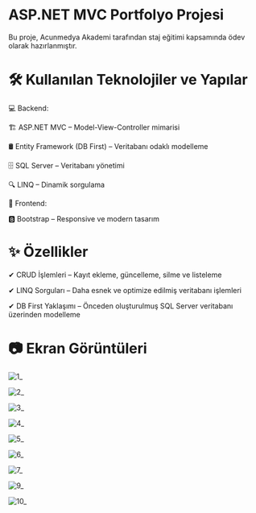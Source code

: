# ASP.NET MVC Portfolyo Projesi
Bu proje, Acunmedya Akademi tarafından staj eğitimi kapsamında ödev olarak hazırlanmıştır.

# 🛠 Kullanılan Teknolojiler ve Yapılar

💻 Backend:

🏗 ASP.NET MVC – Model-View-Controller mimarisi

🛢 Entity Framework (DB First) – Veritabanı odaklı modelleme

🗄 SQL Server – Veritabanı yönetimi

🔍 LINQ – Dinamik sorgulama

🎨 Frontend:

🅱️ Bootstrap – Responsive ve modern tasarım

# ✨ Özellikler

✔ CRUD İşlemleri – Kayıt ekleme, güncelleme, silme ve listeleme

✔ LINQ Sorguları – Daha esnek ve optimize edilmiş veritabanı işlemleri

✔ DB First Yaklaşımı – Önceden oluşturulmuş SQL Server veritabanı üzerinden modelleme

# 📷 Ekran Görüntüleri

![1_](https://github.com/user-attachments/assets/70ac2353-f613-4353-8106-6c41deaf1452)

![2_](https://github.com/user-attachments/assets/4e665caf-d3d3-4d22-93b6-16272e327e71)

![3_](https://github.com/user-attachments/assets/9f4aa01e-ebd7-4254-8feb-2ca8e26098cf)

![4_](https://github.com/user-attachments/assets/2830332b-4968-4647-baba-4ee8a5426212)

![5_](https://github.com/user-attachments/assets/26043bd0-bf6e-4f50-a92b-68d4dfbea500)

![6_](https://github.com/user-attachments/assets/12dd117e-77b9-414c-97ca-c8e17f0dd5b6)

![7_](https://github.com/user-attachments/assets/7cfe8bf2-b5f8-4baf-9af8-55e789402420)




![9_](https://github.com/user-attachments/assets/d4d73e11-e79c-4285-9bcf-a9a368169f1e)

![10_](https://github.com/user-attachments/assets/4a4f301d-1ead-4e45-9525-7eca50434a85)

